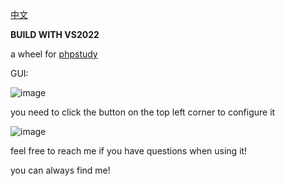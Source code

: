 [中文](https://github.com/motherfucker12138/phpwheel/blob/main/readme-ZH.md)

**BUILD WITH VS2022**

a wheel for [phpstudy](https://www.xp.cn/)

GUI:

![image](https://user-images.githubusercontent.com/106856146/172055915-cd94f80b-f539-45c0-b243-259e33f5c2ea.png)

you need to click the button on the top left corner to configure it

![image](https://user-images.githubusercontent.com/106856146/172055957-c037c8dc-0166-436a-aef5-0733bf6107b1.png)



feel free to reach me if you have questions when using it!

you can always find me!

